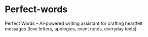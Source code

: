 # Perfect-words
Perfect Words – AI-powered writing assistant for crafting heartfelt messages (love letters, apologies, event notes, everyday texts).

